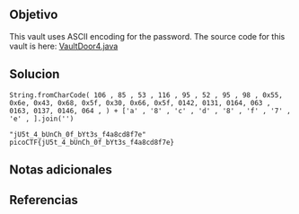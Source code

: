 ## Objetivo
This vault uses ASCII encoding for the password. The source code for this vault is here: [VaultDoor4.java](https://jupiter.challenges.picoctf.org/static/834acd392e0964a41f05790655a994b9/VaultDoor4.java)
## Solucion
```
String.fromCharCode( 106 , 85 , 53 , 116 , 95 , 52 , 95 , 98 , 0x55, 0x6e, 0x43, 0x68, 0x5f, 0x30, 0x66, 0x5f, 0142, 0131, 0164, 063 , 0163, 0137, 0146, 064 , ) + ['a' , '8' , 'c' , 'd' , '8' , 'f' , '7' , 'e' , ].join('')  

"jU5t_4_bUnCh_0f_bYt3s_f4a8cd8f7e"
picoCTF{jU5t_4_bUnCh_0f_bYt3s_f4a8cd8f7e}
```
## Notas adicionales

## Referencias